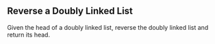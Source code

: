 ## Reverse a Doubly Linked List

Given the head of a doubly linked list, reverse the doubly linked list and return its head.
